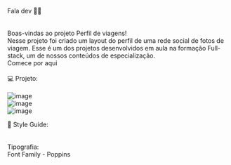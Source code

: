 Fala dev 👋🏼 <br> <br>
<br>
Boas-vindas ao projeto Perfil de viagens! <br>
Nesse projeto foi criado um layout do perfil de uma rede social de fotos de viagem. 
Esse é um dos projetos desenvolvidos em aula na formação Full-stack, um de nossos conteúdos de especialização. <br>
Comece por aqui <br>
<br>
💻 Projeto:
<br>
<br>
![image](https://github.com/user-attachments/assets/7c227b04-e43e-468b-a020-f7b5b4f08c31)
<br>
![image](https://github.com/user-attachments/assets/d835f90c-e5af-4b6f-acaa-c49be2f4b75d)
<br>
![image](https://github.com/user-attachments/assets/c5806c9b-749b-4448-8dd3-938042040e13)

🎨 Style Guide: <br> <br>
<br>
Tipografia: <br>
Font Family - Poppins <br>
